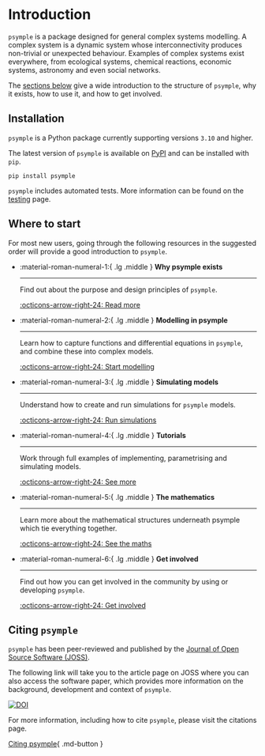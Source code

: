 # Introduction

`psymple` is a package designed for general complex systems modelling. A complex system is a dynamic system whose interconnectivity produces non-trivial or unexpected behaviour. Examples of complex systems exist everywhere, from ecological systems, chemical reactions, economic systems, astronomy and even social networks.

The [sections below](#where-to-start) give a wide introduction to the structure of `psymple`, why it exists, how to use it, and how to get involved.

## Installation

`psymple` is a Python package currently supporting versions `3.10` and higher. 

The latest version of `psymple` is available on [PyPI](https://pypi.org/project/psymple/) and can be installed with `pip`.

```
pip install psymple
```

`psymple` includes automated tests. More information can be found on the [testing](./development/testing_psymple.md) page.

## Where to start

For most new users, going through the following resources in the suggested order will provide a good introduction to `psymple`. 

<div class="grid cards" markdown>


-   :material-roman-numeral-1:{ .lg .middle } __Why psymple exists__

    ---

    Find out about the purpose and design principles of `psymple`.

    [:octicons-arrow-right-24: Read more](./overview/introduction.md)

-   :material-roman-numeral-2:{ .lg .middle } __Modelling in psymple__

    ---

    Learn how to capture functions and differential equations in `psymple`, and combine these into complex models.

    [:octicons-arrow-right-24: Start modelling](./components/functional_ported_objects.md)

-   :material-roman-numeral-3:{ .lg .middle } __Simulating models__

    ---

    Understand how to create and run simulations for `psymple` models.

    [:octicons-arrow-right-24: Run simulations](./user_guide/system.md)

-   :material-roman-numeral-4:{ .lg .middle } __Tutorials__

    ---

    Work through full examples of implementing, parametrising and simulating models.

    [:octicons-arrow-right-24: See more](./examples/index.md)

-   :material-roman-numeral-5:{ .lg .middle } __The mathematics__

    ---

    Learn more about the mathematical structures underneath psymple which tie everything together.

    [:octicons-arrow-right-24: See the maths](./mathematics/ported_objects.md)

-   :material-roman-numeral-6:{ .lg .middle } __Get involved__

    ---

    Find out how you can get involved in the community by using or developing `psymple`.

    [:octicons-arrow-right-24: Get involved](./development/development.md)

</div>

## Citing `psymple`

`psymple` has been peer-reviewed and published by the [Journal of Open Source Software (JOSS)](https://joss.theoj.org/).

The following link will take you to the article page on JOSS where you can also access the software paper, which provides more information on the background, development and context of `psymple`. 

[![DOI](https://joss.theoj.org/papers/10.21105/joss.07364/status.svg)](https://doi.org/10.21105/joss.07364)

For more information, including how to cite `psymple`, please visit the citations page.

[Citing psymple](./development/citing_psymple.md){ .md-button }